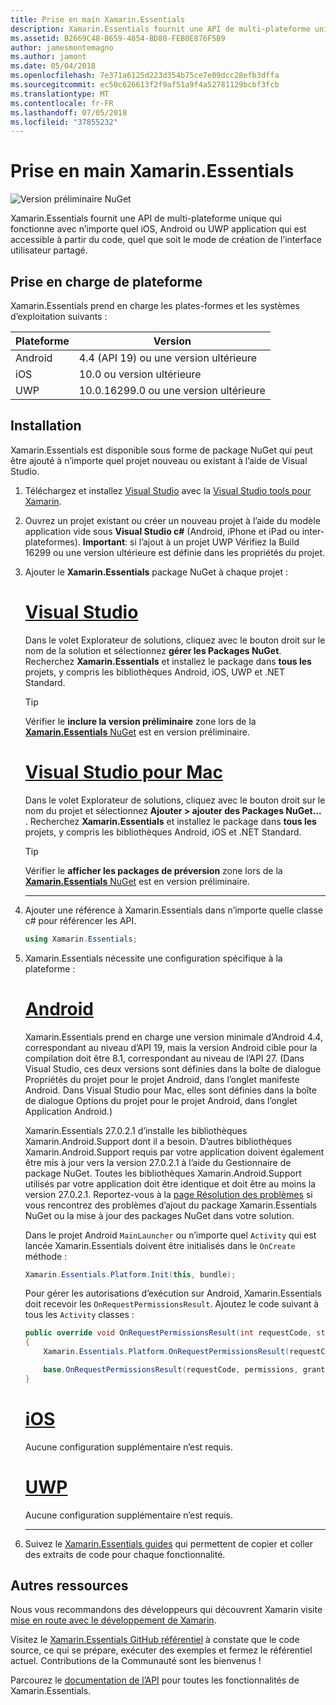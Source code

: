 ```yaml
---
title: Prise en main Xamarin.Essentials
description: Xamarin.Essentials fournit une API de multi-plateforme unique qui fonctionne avec n’importe quel iOS, Android ou UWP application qui est accessible à partir du code, quel que soit le mode de création de l’interface utilisateur partagé.
ms.assetid: B2669C48-B659-4854-BD80-FEB0E876F5B9
author: jamesmontemagno
ms.author: jamont
ms.date: 05/04/2018
ms.openlocfilehash: 7e371a6125d223d354b75ce7e09dcc28efb3dffa
ms.sourcegitcommit: ec50c626613f2f9af51a9f4a52781129bcbf3fcb
ms.translationtype: MT
ms.contentlocale: fr-FR
ms.lasthandoff: 07/05/2018
ms.locfileid: "37855232"
---
```

# <a name="get-started-with-xamarinessentials"></a>Prise en main Xamarin.Essentials

![Version préliminaire NuGet](~/media/shared/pre-release.png)

Xamarin.Essentials fournit une API de multi-plateforme unique qui fonctionne avec n’importe quel iOS, Android ou UWP application qui est accessible à partir du code, quel que soit le mode de création de l’interface utilisateur partagé.

## <a name="platform-support"></a>Prise en charge de plateforme

Xamarin.Essentials prend en charge les plates-formes et les systèmes d’exploitation suivants :

| Plateforme | Version |
| --- | --- |
| Android | 4.4 (API 19) ou une version ultérieure |
| iOS |10.0 ou version ultérieure |
| UWP | 10.0.16299.0 ou une version ultérieure |

## <a name="installation"></a>Installation

Xamarin.Essentials est disponible sous forme de package NuGet qui peut être ajouté à n’importe quel projet nouveau ou existant à l’aide de Visual Studio.

1. Téléchargez et installez [Visual Studio](http://visualstudio.com) avec la [Visual Studio tools pour Xamarin](~/cross-platform/get-started/installation/index.md).

2. Ouvrez un projet existant ou créer un nouveau projet à l’aide du modèle application vide sous **Visual Studio c#** (Android, iPhone et iPad ou inter-plateformes). **Important**: si l’ajout à un projet UWP Vérifiez la Build 16299 ou une version ultérieure est définie dans les propriétés du projet.

3. Ajouter le **Xamarin.Essentials** package NuGet à chaque projet :

    # <a name="visual-studiotabwindows"></a>[Visual Studio](#tab/windows)

    Dans le volet Explorateur de solutions, cliquez avec le bouton droit sur le nom de la solution et sélectionnez **gérer les Packages NuGet**. Recherchez **Xamarin.Essentials** et installez le package dans **tous les** projets, y compris les bibliothèques Android, iOS, UWP et .NET Standard.

    > [!TIP]
    > Vérifier le **inclure la version préliminaire** zone lors de la [ **Xamarin.Essentials** NuGet](https://www.nuget.org/packages/Xamarin.Essentials) est en version préliminaire.

    # <a name="visual-studio-for-mactabmacos"></a>[Visual Studio pour Mac](#tab/macos)

    Dans le volet Explorateur de solutions, cliquez avec le bouton droit sur le nom du projet et sélectionnez **Ajouter > ajouter des Packages NuGet...** . Recherchez **Xamarin.Essentials** et installez le package dans **tous les** projets, y compris les bibliothèques Android, iOS et .NET Standard.

    > [!TIP]
    > Vérifier le **afficher les packages de préversion** zone lors de la [ **Xamarin.Essentials** NuGet](https://www.nuget.org/packages/Xamarin.Essentials) est en version préliminaire.

    -----

4. Ajouter une référence à Xamarin.Essentials dans n’importe quelle classe c# pour référencer les API.

    ```csharp
    using Xamarin.Essentials;
    ```

5. Xamarin.Essentials nécessite une configuration spécifique à la plateforme :

    # <a name="androidtabandroid"></a>[Android](#tab/android)

    Xamarin.Essentials prend en charge une version minimale d’Android 4.4, correspondant au niveau d’API 19, mais la version Android cible pour la compilation doit être 8.1, correspondant au niveau de l’API 27. (Dans Visual Studio, ces deux versions sont définies dans la boîte de dialogue Propriétés du projet pour le projet Android, dans l’onglet manifeste Android. Dans Visual Studio pour Mac, elles sont définies dans la boîte de dialogue Options du projet pour le projet Android, dans l’onglet Application Android.) 
    
    Xamarin.Essentials 27.0.2.1 d’installe les bibliothèques Xamarin.Android.Support dont il a besoin. D’autres bibliothèques Xamarin.Android.Support requis par votre application doivent également être mis à jour vers la version 27.0.2.1 à l’aide du Gestionnaire de package NuGet. Toutes les bibliothèques Xamarin.Android.Support utilisés par votre application doit être identique et doit être au moins la version 27.0.2.1. Reportez-vous à la [page Résolution des problèmes](troubleshooting.md) si vous rencontrez des problèmes d’ajout du package Xamarin.Essentials NuGet ou la mise à jour des packages NuGet dans votre solution.

    Dans le projet Android `MainLauncher` ou n’importe quel `Activity` qui est lancée Xamarin.Essentials doivent être initialisés dans le `OnCreate` méthode :

    ```csharp
    Xamarin.Essentials.Platform.Init(this, bundle);
    ```

    Pour gérer les autorisations d’exécution sur Android, Xamarin.Essentials doit recevoir les `OnRequestPermissionsResult`. Ajoutez le code suivant à tous les `Activity` classes :

    ```csharp
    public override void OnRequestPermissionsResult(int requestCode, string[] permissions, [GeneratedEnum] Android.Content.PM.Permission[] grantResults)
    {
        Xamarin.Essentials.Platform.OnRequestPermissionsResult(requestCode, permissions, grantResults);

        base.OnRequestPermissionsResult(requestCode, permissions, grantResults);
    }
    ```

    # <a name="iostabios"></a>[iOS](#tab/ios)

    Aucune configuration supplémentaire n’est requis.

    # <a name="uwptabuwp"></a>[UWP](#tab/uwp)

    Aucune configuration supplémentaire n’est requis.

    -----

6. Suivez le [Xamarin.Essentials guides](index.md) qui permettent de copier et coller des extraits de code pour chaque fonctionnalité.

## <a name="other-resources"></a>Autres ressources

Nous vous recommandons des développeurs qui découvrent Xamarin visite [mise en route avec le développement de Xamarin](~/cross-platform/getting-started/index.md).

Visitez le [Xamarin.Essentials GitHub référentiel](http://github.com/xamarin/Essentials) à constate que le code source, ce qui se prépare, exécuter des exemples et fermez le référentiel actuel. Contributions de la Communauté sont les bienvenus !

Parcourez le [documentation de l’API](xref:Xamarin.Essentials) pour toutes les fonctionnalités de Xamarin.Essentials.
